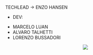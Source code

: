 TECHLEAD -> ENZO HANSEN

* DEV:
 - MARCELO LUAN
 - ALVARO TALHETTI
 - LORENZO BUSSADORI

<p align="center">
<img loading="lazy" src="http://img.shields.io/static/v1?label=STATUS&message=EM%20DESENVOLVIMENTO&color=GREEN&style=for-the-badge"/>
</p>
